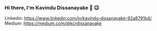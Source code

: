 ### Hi there, I'm Kavindu Dissanayake 👋  😉

Linkedin: https://www.linkedin.com/in/kavindu-dissanayake-92a8791b4/
Medium: https://medium.com/@kcrdissanayake 
